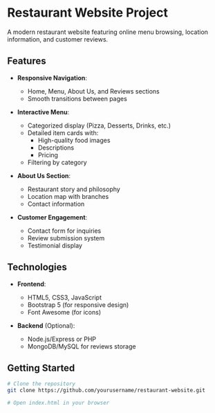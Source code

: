 # Restaurant Website Project

A modern restaurant website featuring online menu browsing, location information, and customer reviews.

## Features

- **Responsive Navigation**:
  - Home, Menu, About Us, and Reviews sections
  - Smooth transitions between pages

- **Interactive Menu**:
  - Categorized display (Pizza, Desserts, Drinks, etc.)
  - Detailed item cards with:
    - High-quality food images
    - Descriptions
    - Pricing
  - Filtering by category

- **About Us Section**:
  - Restaurant story and philosophy
  - Location map with branches
  - Contact information

- **Customer Engagement**:
  - Contact form for inquiries
  - Review submission system
  - Testimonial display

## Technologies

- **Frontend**:
  - HTML5, CSS3, JavaScript
  - Bootstrap 5 (for responsive design)
  - Font Awesome (for icons)

- **Backend** (Optional):
  - Node.js/Express or PHP
  - MongoDB/MySQL for reviews storage

## Getting Started

```bash
# Clone the repository
git clone https://github.com/yourusername/restaurant-website.git

# Open index.html in your browser


